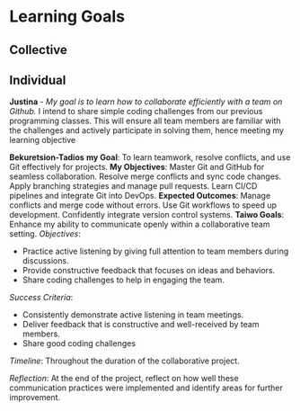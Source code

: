 # Learning Goals

## Collective

## Individual

**Justina** - *My goal is to learn how to collaborate efficiently with a team on
Github.*
I intend to share simple coding challenges from our previous programming classes.
This will ensure all team members are familiar with the challenges and actively
participate in solving them, hence meeting my learning objective

**Bekuretsion-Tadios**
**my Goal**:
To learn teamwork, resolve conflicts, and use Git effectively for projects.
**My Objectives**:
Master Git and GitHub for seamless collaboration.
Resolve merge conflicts and sync code changes.
Apply branching strategies and manage pull requests.
Learn CI/CD pipelines and integrate Git into DevOps.
**Expected Outcomes**:
Manage conflicts and merge code without errors.
Use Git workflows to speed up development.
Confidently integrate version control systems.
**Taiwo Goals**:
Enhance my ability to communicate openly within a collaborative team setting.
*Objectives*:

- Practice active listening by giving full attention to team members during discussions.
- Provide constructive feedback that focuses on ideas and behaviors.
- Share coding challenges to help in engaging the team.

*Success Criteria*:

- Consistently demonstrate active listening in team meetings.
- Deliver feedback that is constructive and well-received by team members.
- Share good coding challenges

*Timeline*: Throughout the duration of the collaborative project.

*Reflection*: At the end of the project,
reflect on how well these communication practices were implemented and
identify areas for further improvement.
